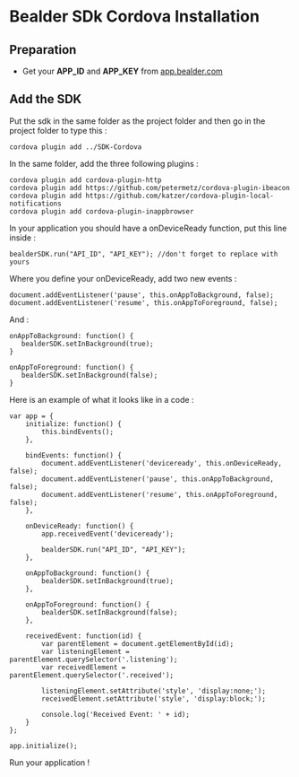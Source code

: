 # Bealder SDk Cordova Installation

## Preparation

 * Get your **APP_ID** and **APP_KEY** from [app.bealder.com](https://app.bealder.com)

## Add the SDK

Put the sdk in the same folder as the project folder and then go in the project folder to type this :

 ```
 cordova plugin add ../SDK-Cordova
 ```
In the same folder, add the three following plugins : 

 ```
 cordova plugin add cordova-plugin-http
 cordova plugin add https://github.com/petermetz/cordova-plugin-ibeacon
 cordova plugin add https://github.com/katzer/cordova-plugin-local-notifications
 cordova plugin add cordova-plugin-inappbrowser
 ```

In your application you should have a onDeviceReady function, put this line inside :

 ```
 bealderSDK.run("API_ID", "API_KEY"); //don't forget to replace with yours
 ```

Where you define your onDeviceReady, add two new events :

 ```
 document.addEventListener('pause', this.onAppToBackground, false);
 document.addEventListener('resume', this.onAppToForeground, false);
 ```
And :

 ```
 onAppToBackground: function() {
 	bealderSDK.setInBackground(true);
 }
	
 onAppToForeground: function() {
	bealderSDK.setInBackground(false);
 }
 ```

Here is an example of what it looks like in a code :

```
var app = {
    initialize: function() {
        this.bindEvents();
    },

    bindEvents: function() {
        document.addEventListener('deviceready', this.onDeviceReady, false);
		document.addEventListener('pause', this.onAppToBackground, false);
		document.addEventListener('resume', this.onAppToForeground, false);
    },

    onDeviceReady: function() {
        app.receivedEvent('deviceready');
				
		bealderSDK.run("API_ID", "API_KEY");
    },
	
	onAppToBackground: function() {
		bealderSDK.setInBackground(true);
	},
	
	onAppToForeground: function() {
		bealderSDK.setInBackground(false);
	},
	
    receivedEvent: function(id) {
        var parentElement = document.getElementById(id);
        var listeningElement = parentElement.querySelector('.listening');
        var receivedElement = parentElement.querySelector('.received');

        listeningElement.setAttribute('style', 'display:none;');
        receivedElement.setAttribute('style', 'display:block;');

        console.log('Received Event: ' + id);
    }
};

app.initialize();
```

Run your application !
